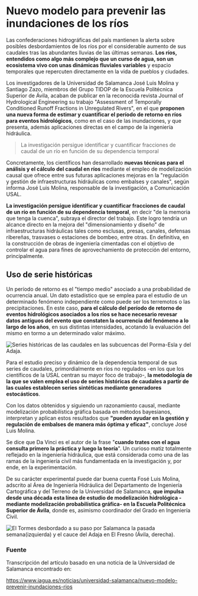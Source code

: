 # Nuevo modelo para prevenir las inundaciones de los ríos

Las confederaciones hidrográficas del país mantienen la alerta sobre posibles desbordamientos de los ríos por el considerable aumento de sus caudales tras las abundantes lluvias de las últimas semanas. **Los ríos, entendidos como algo más complejo que un curso de agua, son un ecosistema vivo con unas dinámicas fluviales variables** y espacio temporales que repercuten directamente en la vida de pueblos y ciudades.

Los investigadores de la Universidad de Salamanca José Luis Molina y Santiago Zazo, miembros del Grupo TIDOP de la Escuela Politécnica Superior de Ávila, acaban de publicar en la reconocida revista Journal of Hydrological Engineering su trabajo "Assessment of Temporally Conditioned Runoff Fractions in Unregulated Rivers", en el que **proponen una nueva forma de estimar y cuantificar el período de retorno en ríos para eventos hidrológicos**, como en el caso de las inundaciones, y que presenta, además aplicaciones directas en el campo de la ingeniería hidráulica.

> La investigación persigue identificar y cuantificar fracciones de caudal de un río en función de su dependencia temporal

Concretamente, los científicos han desarrollado **nuevas técnicas para el análisis y el cálculo del caudal en ríos** mediante el empleo de modelización causal que ofrece entre sus futuras aplicaciones mejoras en la "regulación y gestión de infraestructuras hidráulicas como embalses y canales", según informa José Luis Molina, responsable de la investigación, a Comunicación USAL.

**La investigación persigue identificar y cuantificar fracciones de caudal de un río en función de su dependencia temporal**, en decir "de la memoria que tenga la cuenca", subraya el director del trabajo. Este logro tendría un alcance directo en la mejora del "dimensionamiento y diseño" de infraestructuras hidráulicas tales como esclusas, presas, canales, defensas ribereñas, trasvases o estaciones de bombeo, entre otras. En definitiva, en la construcción de obras de ingeniería cimentadas con el objetivo de controlar el agua para fines de aprovechamiento de protección del entorno, principalmente.

## Uso de serie históricas

Un período de retorno es el "tiempo medio" asociado a una probabilidad de ocurrencia anual. Un dato estadístico que se emplea para el estudio de un determinado fenómeno independiente como puede ser los terremotos o las precipitaciones. En este caso, **para el cálculo del período de retorno de eventos hidrológicos asociados a los ríos se hace necesario revesar datos antiguos del evento que constaten la ocurrencia del fenómeno a lo largo de los años**, en sus distintas intensidades, acotando la evaluación del mismo en tormo a un determinado valor máximo.

![Series históricas de las caudales en las subcuencas del Porma-Esla y del Adaja.](https://www.iagua.es/sites/default/files/images/CRP-2803_02.JPG)

Para el estudio preciso y dinámico de la dependencia temporal de sus series de caudales, primordialmente en ríos no regulados -en los que los científicos de la USAL centran su mayor foco de trabajo-, **la metodología de la que se valen emplea el uso de series históricas de caudales a partir de las cuales establecen series sintéticas mediante generadores estocásticos**.

Con los datos obtenidos y siguiendo un razonamiento causal, mediante modelización probabilística gráfica basada en métodos bayesianos, interpretan y aplican estos resultados que **"pueden ayudar en la gestión y regulación de embalses de manera más óptima y eficaz"**, concluye José Luis Molina.

Se dice que Da Vinci es el autor de la frase "**cuando trates con el agua consulta primero la práctica y luego la teoría**". Un curioso matiz totalmente reflejado en la ingeniería hidráulica, que está considerada como una de las ramas de la ingeniería civil más fundamentada en la investigación y, por ende, en la experimentación.

De su carácter experimental puede dar buena cuenta Fosé Luis Molina, adscrito al Área de Ingeniería Hidráulica del Departamento de Ingeniería Cartográfica y del Terreno de la Universidad de Salamanca, **que impulsa desde una década esta línea de estudio de modelización hidrológica -mediante modelización probabilística gráfica- en la Escuela Politécnica Superior de Ávila**, donde es, asimismo coordinador del Grado en Ingeniería Civil.

![El Tormes desbordado a su paso por Salamanca la pasada semana(izquierda) y el cauce del Adaja en El Fresno (Ávila, derecha).](https://www.iagua.es/sites/default/files/images/CRP-2803_01.JPG)



### Fuente

Transcripción del artículo basado en una noticia de la Universidad de Salamanca encontrado en:

https://www.iagua.es/noticias/universidad-salamanca/nuevo-modelo-prevenir-inundaciones-rios

